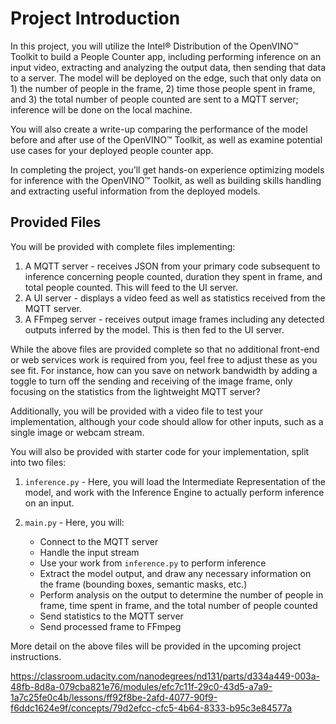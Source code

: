 # Project Introduction

In this project, you will utilize the Intel® Distribution of the OpenVINO™ Toolkit to build a People Counter app, including performing inference on an input video, extracting and analyzing the output data, then sending that data to a server. The model will be deployed on the edge, such that only data on 1) the number of people in the frame, 2) time those people spent in frame, and 3) the total number of people counted are sent to a MQTT server; inference will be done on the local machine.

You will also create a write-up comparing the performance of the model before and after use of the OpenVINO™ Toolkit, as well as examine potential use cases for your deployed people counter app.

In completing the project, you’ll get hands-on experience optimizing models for inference with the OpenVINO™ Toolkit, as well as building skills handling and extracting useful information from the deployed models.



## Provided Files

You will be provided with complete files implementing:

1. A MQTT server - receives JSON from your primary code subsequent to inference concerning people counted, duration they spent in frame, and total people counted. This will feed to the UI server.
2. A UI server - displays a video feed as well as statistics received from the MQTT server.
3. A FFmpeg server - receives output image frames including any detected outputs inferred by the model. This is then fed to the UI server.

While the above files are provided complete so that no additional front-end or web services work is required from you, feel free to adjust these as you see fit. For instance, how can you save on network bandwidth by adding a toggle to turn off the sending and receiving of the image frame, only focusing on the statistics from the lightweight MQTT server?

Additionally, you will be provided with a video file to test your implementation, although your code should allow for other inputs, such as a single image or webcam stream.

You will also be provided with starter code for your implementation, split into two files:

1. `inference.py` - Here, you will load the Intermediate Representation of the model, and work with the Inference Engine to actually perform inference on an input.

2. `main.py` - Here, you will:
   - Connect to the MQTT server
   - Handle the input stream
   - Use your work from `inference.py` to perform inference
   - Extract the model output, and draw any necessary information on the frame (bounding boxes, semantic masks, etc.)
   - Perform analysis on the output to determine the number of people in frame, time spent in frame, and the total number of people counted
   - Send statistics to the MQTT server
   - Send processed frame to FFmpeg

More detail on the above files will be provided in the upcoming project instructions.

https://classroom.udacity.com/nanodegrees/nd131/parts/d334a449-003a-48fb-8d8a-079cba821e76/modules/efc7c11f-29c0-43d5-a7a9-1a7c25fe0c4b/lessons/ff92f8be-2afd-4077-90f9-f6ddc1624e9f/concepts/79d2efcc-cfc5-4b64-8333-b95c3e84577a

